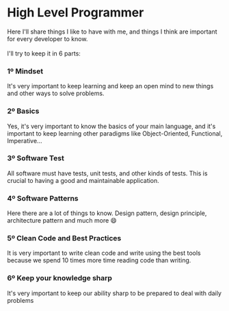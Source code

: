 # High Level Programmer

Here I'll share things I like to have with me, and things I think are important for every developer to know. \
\
I'll try to keep it in 6 parts:

### **1º Mindset**

It's very important to keep learning and keep an open mind to new things and other ways to solve problems.

### 2º Basics

Yes, it's very important to know the basics of your main language, and it's important to keep learning other paradigms like Object-Oriented, Functional, Imperative...

### 3º Software Test

All software must have tests, unit tests, and other kinds of tests. This is crucial to having a good and maintainable application.

### 4º Software Patterns

Here there are a lot of things to know. Design pattern, design principle, architecture pattern and much more :smile:

### 5º Clean Code and Best Practices

It is very important to write clean code and write using the best tools because we spend 10 times more time reading code than writing.

### 6º Keep your knowledge sharp

It's very important to keep our ability sharp to be prepared to deal with daily problems

